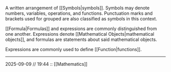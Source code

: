 A written arrangement of [[Symbols|symbols]]. Symbols may denote numbers, variables, operations, and functions. Punctuation marks and brackets used for grouped are also classified as symbols in this context.

[[Formula|Formulas]] and expressions are commonly distinguished from one another. Expressions denote [[Mathematical Objects|mathematical objects]], and formulas are statements about said mathematical objects.

Expressions are commonly used to define [[Function|functions]].

---
2025-09-09 // 19:44
:: [[Mathematics]]